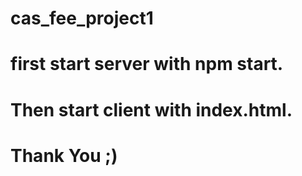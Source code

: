 # cas_fee_project1

# first start server with npm start.
# Then start client with index.html.

# Thank You ;)
